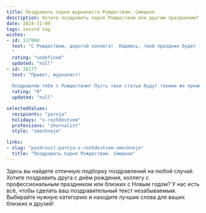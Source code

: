 ```yaml
---
title: Поздравить парня журналиста Рождеством. Смешное
description: Хотите поздравить парня Рождеством или другим праздником? Наш ИИ создаст незабываемое поздравление, а вы обязательно выделитесь среди других.  
date: 2024-11-09
tags: second tag
wishes:
- id: 117060
  text: "С Рождеством, дорогой коллега!  Надеюсь, твой праздник будет таким же ярким и незабываемым, как твои самые громкие разоблачения! Пусть под ёлочкой найдётся не только мандарин, но и эксклюзивная новость, которую никто не смог бы у тебя \"украсть\"!  Желаю тебе море позитива, крепкого здоровья (чтобы выдерживать ночные дедлайны) и  острого пера (в прямом и переносном смысле)!
  "
  rating: "undefined"
  updated: "null"
- id: 26177
  text: "Привет, журналист!
  
  Поздравляю тебя с Рождеством! Пусть твои статьи будут такими же яркими и незабываемыми, как новогодние огни. Пусть каждый твой текст станет маленьким чудом, а каждый твой интервью – новогодним подарком для читателей. Желаю, чтобы в твоей жизни было столько интересных историй, сколько имен в новогоднем календаре! Счастливого Рождества и успехов в журналистике!"
  rating: "0"
  updated: "null"

selectedValues:
  recipients: "parnja"
  holidays: "s-rozhdestvom"
  professions: "zhurnalist"
  style: "smeshnoje"

links:
- slug: "pozdravit-parnja-s-rozhdestvom-smeshnoje"
  title: "Поздравить парня Рождеством. Смешное"
---
```


Здесь вы найдете отличную подборку поздравлений на любой случай. 
Хотите поздравить друга с днём рождения, коллегу с профессиональным праздником или близких с Новым годом? У нас есть всё, чтобы сделать ваш поздравительный текст незабываемым. Выбирайте нужную категорию и находите лучшие слова для ваших близких и друзей!
